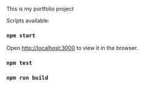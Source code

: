 This is my portfolio project

Scripts available:

### `npm start`
Open [http://localhost:3000](http://localhost:3000) to view it in the browser.

### `npm test`

### `npm run build`